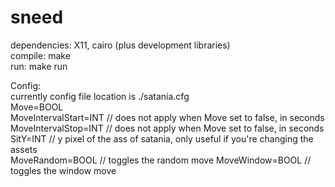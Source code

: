 # sneed

dependencies: X11, cairo (plus development libraries)  
compile: make  
run: make run  

Config:  
currently config file location is ./satania.cfg  
Move=BOOL  
MoveIntervalStart=INT  // does not apply when Move set to false, in seconds  
MoveIntervalStop=INT   // does not apply when Move set to false, in seconds  
SitY=INT               // y pixel of the ass of satania, only useful if you're changing the assets  
MoveRandom=BOOL        // toggles the random move
MoveWindow=BOOL        // toggles the window move
